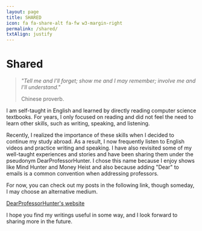 ```yaml
---
layout: page
title: SHARED
icon: fa fa-share-alt fa-fw w3-margin-right
permalink: /shared/
txtAlign: justify
---
```



# Shared


  <blockquote class="w3-panel w3-leftbar w3-light-grey">
    <p class="w3-large"><i>"Tell me and I'll forget; show me and I may remember; involve me and I'll understand."</i></p>
    <p>Chinese proverb.</p>
  </blockquote> 



I am self-taught in English and learned by directly reading computer science textbooks. For years, I only focused on reading and did not feel the need to learn other skills, such as writing, speaking, and listening. 

Recently, I realized the importance of these skills when I decided to continue my study abroad. As a result, I now frequently listen to English videos and practice writing and speaking. I have also revisited some of my well-taught experiences and stories and have been sharing them under the pseudonym DearProfessorHunter. I chose this name because I enjoy shows like Mind Hunter and Money Heist and also because adding "Dear" to emails is a common convention when addressing professors.

For now, you can check out my posts in the following link, though someday, I may choose an alternative medium.

[DearProfessorHunter's website](https://dearprofessorhunter.notion.site/dearprofessorhunter/Home-cd5bc9dd95bb4eebb0466452e17658f1)

I hope you find my writings useful in some way, and I look forward to sharing more in the future.
